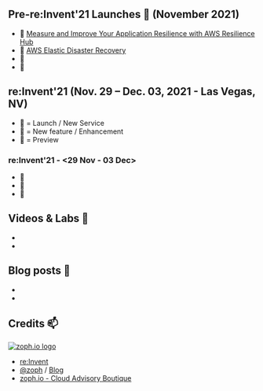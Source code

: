 ## Pre-re:Invent'21 Launches 🚀 (November 2021)

- 🚀 [Measure and Improve Your Application Resilience with AWS Resilience Hub](https://aws.amazon.com/blogs/aws/monitor-and-improve-your-application-resiliency-with-resilience-hub/)
- 🚀 [AWS Elastic Disaster Recovery](https://aws.amazon.com/blogs/aws/scalable-cost-effective-disaster-recovery-in-the-cloud/)
- 🍫 []()
- 🌊 []()

## re:Invent'21 (Nov. 29 – Dec. 03, 2021 - Las Vegas, NV)

- 🚀 = Launch / New Service
- 🍫 = New feature / Enhancement
- 🌊 = Preview

### re:Invent'21 - <29 Nov - 03 Dec>

- 🚀 []()
- 🍫 []()
- 🌊 []()


## Videos & Labs 🍿

-
-

## Blog posts 📰

-
-

## Credits 📫

[![zoph.io logo](https://zoph.io/img/logo-right.png)](https://zoph.io)
* [re:Invent](https://reinvent.awsevents.com/)
* [@zoph](https://twitter.com/zoph) / [Blog](https://zoph.me/)
* [zoph.io - Cloud Advisory Boutique](https://zoph.io)

